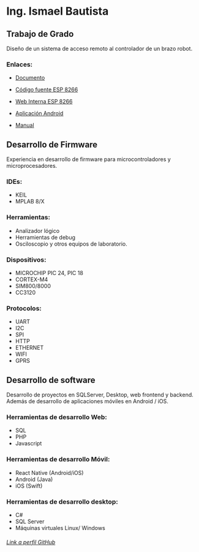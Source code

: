 # Ing. Ismael Bautista

## Trabajo de Grado

Diseño de un sistema de acceso remoto al controlador de un brazo
robot.

### Enlaces:

- [Documento](https://github.com/ism55/TesisBackUp)

- [Código fuente ESP 8266](https://github.com/ism55/CodigoTesis)

- [Web Interna ESP 8266](https://github.com/ism55/CodigoPaginaTesis)

- [Aplicación Android](https://github.com/ism55/RepoAndroid)

- [Manual](https://github.com/ism55/ManualTesis)

## Desarrollo de Firmware

Experiencia en desarrollo de firmware para microcontroladores y microprocesadores.

### IDEs:

- KEIL
- MPLAB 8/X

### Herramientas:

- Analizador lógico
- Herramientas de debug
- Osciloscopio y otros equipos de laboratorio.

### Dispositivos:

- MICROCHIP PIC 24, PIC 18
- CORTEX-M4
- SIM800/8000
- CC3120

### Protocolos:

- UART
- I2C
- SPI
- HTTP
- ETHERNET
- WIFI
- GPRS

## Desarrollo de software

Desarrollo de proyectos en SQLServer, Desktop, web frontend y backend. Además de desarrollo de aplicaciones móviles en Android / iOS.

### Herramientas de desarrollo Web:

- SQL
- PHP
- Javascript

### Herramientas de desarrollo Móvil:

- React Native (Android/iOS)
- Android (Java)
- iOS (Swift)

### Herramientas de desarrollo desktop:

- C#
- SQL Server
- Máquinas virtuales Linux/ Windows

###### [Link a perfil GitHub](https://github.com/ism55)
